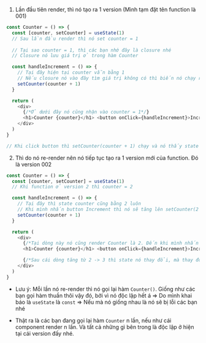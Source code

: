 1. Lần đầu tiên render, thì nó tạo ra 1 version (Mình tạm đặt tên function là 001)

```js
const Counter = () => {
  const [counter, setCounter] = useState(1)
  // Sau lần đầu render thì nó set counter = 1
  
  // Tại sao counter = 1, thì các bạn nhớ đây là closure nhé
  // Closure nó lưu giá trị ở trong hàm Counter

  const handleIncrement = () => {
    // Tại đây hiện tại counter vẫn bằng 1
    // Nếu closure nó vào đây tìm giá trị không có thì biến nó chạy ra ngoài để lấy giá trị của cái function bao ngoài
    setCounter(counter + 1)
  }

  return (
    <div>
      {/*Ở dưới đây nó cũng nhận vào counter = 1*/}
      <h1>Counter {counter}</h1> <button onClick={handleIncrement}>Increment</button>
    </div>
  )
}

// Khi click button thì setCounter(counter + 1) chạy và nó thấy state biến đổi từ 1 lên 2 (vì state trước đó là 1 => setCounter(1 + 1) = 2. Từ đó dẫn đến component re-render
```

2. Thì do nó re-render nên nó tiếp tục tạo ra 1 version mới của function. Đó là version 002

```js
const Counter = () => {
  const [counter, setCounter] = useState(1)
  // Khi function ở version 2 thì counter = 2

  const handleIncrement = () => {
    // Tại đây thì state counter cũng bằng 2 luôn
    // Khi mình nhấn button Increment thì nó sẽ tăng lên setCounter(2 + 1) = 3
    setCounter(counter + 1)
  }

  return (
    <div>
      {/*Tại dòng này nó cũng render Counter là 2. Đến khi mình nhấn button thì nó sẽ tăng lên 3, và cứ thế,...*/}
      <h1>Counter {counter}</h1> <button onClick={handleIncrement}>Increment</button>

      {/*Sau cái dòng tăng từ 2 -> 3 thì state nó thay đổi, mà thay đổi thì component sẽ re-render lại function*/}
    </div>
  )
}
```

- Lưu ý: Mỗi lần nó re-render thì nó gọi lại hàm `Counter()`. Giống như các bạn gọi hàm thuần thôi vậy đó, bởi vì nó độc lập hết á => Do mình khai báo là `useState` là `const` => Nếu mà nó giống nhau là nó sẽ bị lỗi các bạn nhé

- Thật ra là các bạn đang gọi lại hàm `Counter` n lần, nếu như cái component render n lần. Và tất cả những gì bên trong là độc lập ở hiện tại cái version đấy nhé.